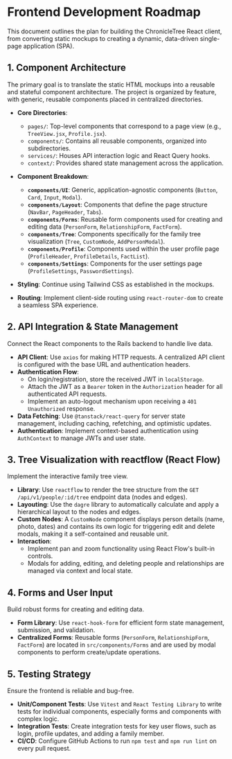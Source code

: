 # Frontend Development Roadmap

This document outlines the plan for building the ChronicleTree React client, from converting static mockups to creating a dynamic, data-driven single-page application (SPA).

## 1. Component Architecture

The primary goal is to translate the static HTML mockups into a reusable and stateful component architecture. The project is organized by feature, with generic, reusable components placed in centralized directories.

-   **Core Directories**:
    -   `pages/`: Top-level components that correspond to a page view (e.g., `TreeView.jsx`, `Profile.jsx`).
    -   `components/`: Contains all reusable components, organized into subdirectories.
    -   `services/`: Houses API interaction logic and React Query hooks.
    -   `context/`: Provides shared state management across the application.

-   **Component Breakdown**:
    -   **`components/UI`**: Generic, application-agnostic components (`Button`, `Card`, `Input`, `Modal`).
    -   **`components/Layout`**: Components that define the page structure (`NavBar`, `PageHeader`, `Tabs`).
    -   **`components/Forms`**: Reusable form components used for creating and editing data (`PersonForm`, `RelationshipForm`, `FactForm`).
    -   **`components/Tree`**: Components specifically for the family tree visualization (`Tree`, `CustomNode`, `AddPersonModal`).
    -   **`components/Profile`**: Components used within the user profile page (`ProfileHeader`, `ProfileDetails`, `FactList`).
    -   **`components/Settings`**: Components for the user settings page (`ProfileSettings`, `PasswordSettings`).

-   **Styling**: Continue using Tailwind CSS as established in the mockups.
-   **Routing**: Implement client-side routing using `react-router-dom` to create a seamless SPA experience.

## 2. API Integration & State Management

Connect the React components to the Rails backend to handle live data.

-   **API Client**: Use `axios` for making HTTP requests. A centralized API client is configured with the base URL and authentication headers.
-   **Authentication Flow**:
    -   On login/registration, store the received JWT in `localStorage`.
    -   Attach the JWT as a `Bearer` token in the `Authorization` header for all authenticated API requests.
    -   Implement an auto-logout mechanism upon receiving a `401 Unauthorized` response.
-   **Data Fetching**: Use `@tanstack/react-query` for server state management, including caching, refetching, and optimistic updates.
-   **Authentication**: Implement context-based authentication using `AuthContext` to manage JWTs and user state.

## 3. Tree Visualization with reactflow (React Flow)

Implement the interactive family tree view.

-   **Library**: Use `reactflow` to render the tree structure from the `GET /api/v1/people/:id/tree` endpoint data (nodes and edges).
-   **Layouting**: Use the `dagre` library to automatically calculate and apply a hierarchical layout to the nodes and edges.
-   **Custom Nodes**: A `CustomNode` component displays person details (name, photo, dates) and contains its own logic for triggering edit and delete modals, making it a self-contained and reusable unit.
-   **Interaction**:
    -   Implement pan and zoom functionality using React Flow's built-in controls.
    -   Modals for adding, editing, and deleting people and relationships are managed via context and local state.

## 4. Forms and User Input

Build robust forms for creating and editing data.

-   **Form Library**: Use `react-hook-form` for efficient form state management, submission, and validation.
-   **Centralized Forms**: Reusable forms (`PersonForm`, `RelationshipForm`, `FactForm`) are located in `src/components/Forms` and are used by modal components to perform create/update operations.

## 5. Testing Strategy

Ensure the frontend is reliable and bug-free.

-   **Unit/Component Tests**: Use `Vitest` and `React Testing Library` to write tests for individual components, especially forms and components with complex logic.
-   **Integration Tests**: Create integration tests for key user flows, such as login, profile updates, and adding a family member.
-   **CI/CD**: Configure GitHub Actions to run `npm test` and `npm run lint` on every pull request.
